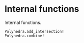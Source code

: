 # Internal functions

Internal functions.

```@docs
Polyhedra.add_intersection!
Polyhedra.combine!
```
